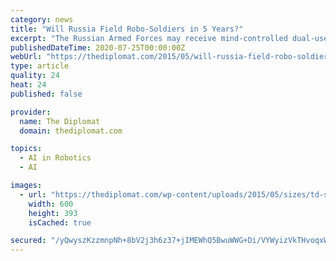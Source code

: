 ```yaml
---
category: news
title: "Will Russia Field Robo-Soldiers in 5 Years?"
excerpt: "The Russian Armed Forces may receive mind-controlled dual-use exoskeletons ... designing and building military automated control and dual-use robotic systems among a host of other defense-related ..."
publishedDateTime: 2020-07-25T00:00:00Z
webUrl: "https://thediplomat.com/2015/05/will-russia-field-robo-soldiers-in-5-years/"
type: article
quality: 24
heat: 24
published: false

provider:
  name: The Diplomat
  domain: thediplomat.com

topics:
  - AI in Robotics
  - AI

images:
  - url: "https://thediplomat.com/wp-content/uploads/2015/05/sizes/td-story-s-2/thediplomat_2015-05-04_09-52-40.jpg"
    width: 600
    height: 393
    isCached: true

secured: "/yQwyszKzzmnpNh+8bV2j3h6z37+jIMEWhQ5BwuWWG+Di/VYWyizVkTHvoqxWGdTgvdl0ZCD2Z43a8mcI/28qBnKx+fjnzhIYq6IE+8SbK+GJvMFOEw1rBNgE1uvHuWiD26outpZV1Z0VpqaMoJS/UkeaVc+y1wrgTwoo6wAeZaILbRkhBkPpoZc70D50WVQ4ICpz2YIZ4w6BGz57cRma8+aHEM/KWU9R0swHm1x8Hv+roIeW0oqjxF9+ANTGHHIj/udGse5gmXiKDGsaA9DQH1EtTerhuAUVAzah/iBM4oQGVjrKYKihc5TpiY3SjXkuf/di8n0+alkipFXMDCGFg==;YA7b4J38ab1PFCyEwIM5zQ=="
---
```


